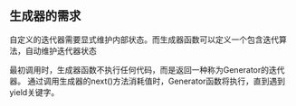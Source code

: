 
## 生成器的需求
自定义的迭代器需要显式维护内部状态。而生成器函数可以定义一个包含迭代算法，自动维护迭代器状态

最初调用时，生成器函数不执行任何代码，而是返回一种称为Generator的迭代器。 通过调用生成器的next()方法消耗值时，Generator函数将执行，直到遇到yield关键字。